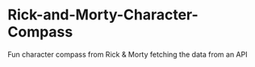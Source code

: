 # Rick-and-Morty-Character-Compass
Fun character compass from Rick &amp; Morty fetching the data from an API
